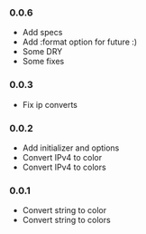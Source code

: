 ### 0.0.6

* Add specs
* Add :format option for future :)
* Some DRY
* Some fixes

### 0.0.3

* Fix ip converts

### 0.0.2

* Add initializer and options
* Convert IPv4 to color
* Convert IPv4 to colors

### 0.0.1

* Convert string to color
* Convert string to colors
